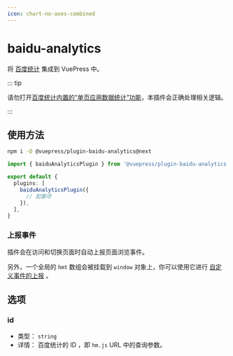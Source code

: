 ```yaml
---
icon: chart-no-axes-combined
---
```


# baidu-analytics

<NpmBadge package="@vuepress/plugin-baidu-analytics" />

将 [百度统计](https://tongji.baidu.com/) 集成到 VuePress 中。

::: tip

请勿打开[百度统计内置的“单页应用数据统计”功能](https://tongji.baidu.com/web/help/article?id=324&type=0)，本插件会正确处理相关逻辑。

:::

## 使用方法

```bash
npm i -D @vuepress/plugin-baidu-analytics@next
```

```ts
import { baiduAnalyticsPlugin } from '@vuepress/plugin-baidu-analytics'

export default {
  plugins: [
    baiduAnalyticsPlugin({
      // 配置项
    }),
  ],
}
```

### 上报事件

插件会在访问和切换页面时自动上报页面浏览事件。

另外，一个全局的 `hmt` 数组会被挂载到 `window` 对象上，你可以使用它进行 [自定义事件的上报](https://tongji.baidu.com/holmes/Analytics/%E6%8A%80%E6%9C%AF%E6%8E%A5%E5%85%A5%E6%8C%87%E5%8D%97/JS%20API/JS%20API%20%E4%BD%BF%E7%94%A8%E6%89%8B%E5%86%8C) 。

## 选项

### id

- 类型： `string`
- 详情： 百度统计的 ID ，即 `hm.js` URL 中的查询参数。
